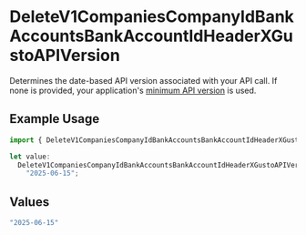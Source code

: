 # DeleteV1CompaniesCompanyIdBankAccountsBankAccountIdHeaderXGustoAPIVersion

Determines the date-based API version associated with your API call. If none is provided, your application's [minimum API version](https://docs.gusto.com/embedded-payroll/docs/api-versioning#minimum-api-version) is used.

## Example Usage

```typescript
import { DeleteV1CompaniesCompanyIdBankAccountsBankAccountIdHeaderXGustoAPIVersion } from "@gusto/embedded-api/models/operations/deletev1companiescompanyidbankaccountsbankaccountid.js";

let value:
  DeleteV1CompaniesCompanyIdBankAccountsBankAccountIdHeaderXGustoAPIVersion =
    "2025-06-15";
```

## Values

```typescript
"2025-06-15"
```
